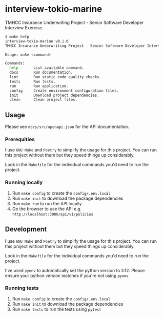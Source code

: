 # interview-tokio-marine

TMHCC Insurance Underwriting Project - Senior Software Developer Interview Exercise.

```bash
$ make help
interview-tokio-marine v0.1.0
TMHCC Insurance Underwriting Project - Senior Software Developer Interview Exercise.

Usage: make <command>

Commands:
  help       List available command.
  docs       Run documentation.
  lint       Run static code quality checks.
  tests      Run tests.
  run        Run application.
  config     Create environment configuration files.
  init       Download project dependencies.
  clean      Clean project files.

```

## Usage

Please see `docs/src/openapi.json` for the API documentation.

### Prerequities

I use `GNU Make` and `Poetry` to simplify the usage for this project. You can run this project without them but they speed things up considerably.

Look in the `Makefile` for the individual commands you'd need to run the project.

### Running locally

1. Run `make config` to create the `config/.env.local`
3. Run `make init` to download the package dependencies
4. Run `make run` to run the API locally
5. Go the browser to use the API e.g. `http://localhost:3000/api/v1/policies`

## Development

I use `GNU Make` and `Poetry` to simplify the usage for this project. You can run this project without them but they speed things up considerably.

Look in the `Makefile` for the individual commands you'd need to run the project.

I've used `pyenv` to automatically set the python version to 3.12. Please ensure your python version matches if you're not using `pyenv`

### Running tests

1. Run `make config` to create the `config/.env.local`
3. Run `make init` to download the package dependencies
4. Run `make tests` to run the tests using `pytest`